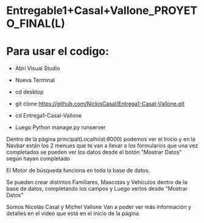 # Entregable1+Casal+Vallone_PROYETO_FINAL(L)

# Para usar el codigo:

- Abri Visual Studio 

- Nueva Terminal

- cd desktop

- git clone https://github.com/NickisCasal/Entrega1-Casal-Vallone.git

- cd Entrega1-Casal-Vallone

- Luego Python manage.py runserver

Dentro de la página principal(Localhost:8000) podemos ver el Inicio y en la Navbar están los 2 menues que te van a llevar a los formularios
que una vez completados se pueden ver los datos desde el botón "Mostrar Datos" según hayan completado

El Motor de búsqueda funciona en toda la base de datos.

Se pueden crear distintos Familiares, Mascotas y Vehículos dentro de la base de datos, completando los campos
y Luego verlos desde "Mostrar Datos"

Somos Nicolás Casal y Michel Vallone
Van a poder ver más información y detalles en el video que está en el inicio de la página
